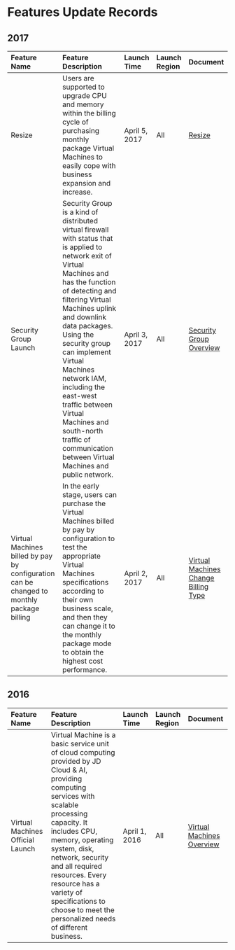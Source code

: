# Features Update Records

## 2017

Feature Name|Feature Description|Launch Time|Launch Region|Document|
:--|:--|:--|:--|:--|
Resize|Users are supported to upgrade CPU and memory within the billing cycle of purchasing monthly package Virtual Machines to easily cope with business expansion and increase. |April 5, 2017|All|[Resize](https://docs.jdcloud.com/en/virtual-machines/resize-instance)
Security Group Launch|Security Group is a kind of distributed virtual firewall with status that is applied to network exit of Virtual Machines and has the function of detecting and filtering Virtual Machines uplink and downlink data packages. Using the security group can implement Virtual Machines network IAM, including the east-west traffic between Virtual Machines and south-north traffic of communication between Virtual Machines and public network. |April 3, 2017|All|[Security Group Overview](https://docs.jdcloud.com/en/virtual-machines/security-group-overview)
Virtual Machines billed by pay by configuration can be changed to monthly package billing|In the early stage, users can purchase the Virtual Machines billed by pay by configuration to test the appropriate Virtual Machines specifications according to their own business scale, and then they can change it to the monthly package mode to obtain the highest cost performance. |April 2, 2017|All|[Virtual Machines Change Billing Type](https://docs.jdcloud.com/en/virtual-machines/renew-process)




## 2016

Feature Name|Feature Description|Launch Time|Launch Region|Document|
:--|:--|:--|:--|:--|
Virtual Machines Official Launch|Virtual Machine is a basic service unit of cloud computing provided by JD Cloud & AI, providing computing services with scalable processing capacity. It includes CPU, memory, operating system, disk, network, security and all required resources. Every resource has a variety of specifications to choose to meet the personalized needs of different business. |April 1, 2016|All|[Virtual Machines Overview](https://docs.jdcloud.com/en/virtual-machines/product-overview)
